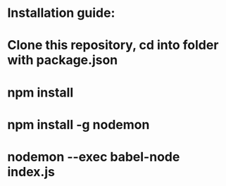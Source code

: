 ﻿# Installation guide:
 # Clone this repository, cd into folder with package.json
 # npm install
 # npm install -g nodemon
 # nodemon --exec babel-node index.js
